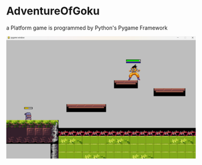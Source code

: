 # AdventureOfGoku
a Platform game is programmed by Python's Pygame Framework <br/>

<img src ="https://github.com/tien0709/AdventureOfGoku/blob/af4718d7d05097ecc2771b5fa4ca7d699e1e5e3c/image.png">
